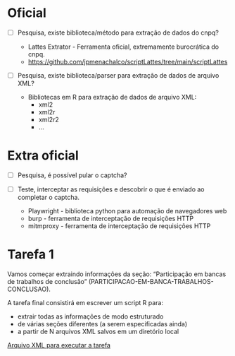 # Oficial
- [ ] Pesquisa, existe biblioteca/método para extração de dados do cnpq?

  - Lattes Extrator - Ferramenta oficial, extremamente burocrática do cnpq.
  - https://github.com/jpmenachalco/scriptLattes/tree/main/scriptLattes

- [ ] Pesquisa, existe biblioteca/parser para extração de dados de arquivo XML?

  - Bibliotecas em R para extração de dados de arquivo XML:
    - xml2
    - xml2r
    - xml2r2
    - ...

# Extra oficial

- [ ] Pesquisa, é possível pular o captcha?

- [ ] Teste, interceptar as requisições e descobrir o que é enviado ao completar o captcha.

  - Playwright - biblioteca python para automação de navegadores web
  - burp - ferramenta de interceptação de requisições HTTP
  - mitmproxy - ferramenta de interceptação de requisições HTTP


# Tarefa 1

Vamos começar extraindo informações da seção: “Participação em bancas de trabalhos de conclusão” (PARTICIPACAO-EM-BANCA-TRABALHOS-CONCLUSAO).

A tarefa final consistirá em escrever um script R para:
- extrair todas as informações de modo estruturado
- de várias seções diferentes (a serem especificadas ainda)
- a partir de N arquivos XML salvos em um diretório local

[Arquivo XML para executar a tarefa](./gitignore/lattes-professor.xml)
